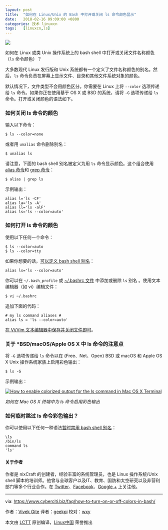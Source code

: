 ```yaml
---
layout: post
title:	"如何在 Linux/Unix 的 Bash 中打开或关闭 ls 命令颜色显示"
date:	2018-02-16 09:09:00 +0800 
categories:	技术 linuxcn 
tags:	[linuxcn,ls]
---
```



![](/Asserts/Images//attachment/album/201802/13/001317dzxfxxe0k6xlfxu6.jpg)


如何在 Linux 或类 Unix 操作系统上的 bash shell 中打开或关闭文件名称颜色（`ls` 命令颜色）？


大多数现代 Linux 发行版和 Unix 系统都有一个定义了文件名称颜色的别名。然后，`ls` 命令负责在屏幕上显示文件、目录和其他文件系统对象的颜色。


默认情况下，文件类型不会用颜色区分。你需要在 Linux 上将 `--color` 选项传递给 `ls` 命令。如果你正在使用基于 OS X 或 BSD 的系统，请将 `-G` 选项传递给 `ls` 命令。打开或关闭颜色的语法如下。


### 如何关闭 ls 命令的颜色


输入以下命令：



```
$ ls --color=none

```

或者用 `unalias` 命令删除别名：



```
$ unalias ls

```

请注意，下面的 bash shell 别名被定义为用 `ls` 命令显示颜色。这个组合使用 [alias 命令](https://www.cyberciti.biz/tips/bash-aliases-mac-centos-linux-unix.html "See Linux/Unix alias command examples for more info")和 [grep 命令](https://www.cyberciti.biz/faq/howto-use-grep-command-in-linux-unix/ "See Linux/Unix grep command examples for more info")：



```
$ alias | grep ls

```

示例输出：



```
alias l='ls -CF'
alias la='ls -A'
alias ll='ls -alF'
alias ls='ls --color=auto'

```

### 如何打开 ls 命令的颜色


使用以下任何一个命令：



```
$ ls --color=auto
$ ls --color=tty

```

如果你想要的话，[可以定义 bash shell 别名](https://www.cyberciti.biz/tips/bash-aliases-mac-centos-linux-unix.html)：



```
alias ls='ls --color=auto'

```

你可以在 `~/.bash_profile` 或 [~/.bashrc 文件](https://bash.cyberciti.biz/guide/%7E/.bashrc) 中添加或删除 `ls` 别名 。使用文本编辑器（如 vi）编辑文件：



```
$ vi ~/.bashrc

```

追加下面的代码：



```
# my ls command aliases #
alias ls = 'ls --color=auto'

```

[在 Vi/Vim 文本编辑器中保存并关闭文件即可](https://www.cyberciti.biz/faq/linux-unix-vim-save-and-quit-command/)。


### 关于 \*BSD/macOS/Apple OS X 中 ls 命令的注意点


将 `-G` 选项传递给 `ls` 命令以在 {Free、Net、Open} BSD 或 macOS 和 Apple OS X Unix 操作系统家族上启用彩色输出：



```
$ ls -G

```

示例输出：


[![How to enable colorized output for the ls command in Mac OS X Terminal](/Asserts/Images//attachment/album/201802/13/001348tpyyp4f8p4qpip4x.jpg)](https://www.cyberciti.biz/faq/apple-mac-osx-terminal-color-ls-output-option/)


*如何在 Mac OS X 终端中为 ls 命令启用彩色输出*


### 如何临时跳过 ls 命令彩色输出？


你可以使用以下任何一种语法[暂时禁用 bash shell 别名](https://www.cyberciti.biz/faq/bash-shell-temporarily-disable-an-alias/)：



```
\ls
/bin/ls
command ls
'ls'

```

#### 关于作者


作者是 nixCraft 的创建者，经验丰富的系统管理员，也是 Linux 操作系统/Unix shell 脚本的培训师。他曾与全球客户以及IT、教育、国防和太空研究以及非营利部门等多个行业合作。在 [Twitter](https://twitter.com/nixcraft)、[Facebook](https://facebook.com/nixcraft)、[Google +](https://plus.google.com/+CybercitiBiz) 上关注他。




---


via: <https://www.cyberciti.biz/faq/how-to-turn-on-or-off-colors-in-bash/>


作者：[Vivek Gite](https://www.cyberciti.biz/) 译者：[geekpi](https://github.com/geekpi) 校对：[wxy](https://github.com/wxy)


本文由 [LCTT](https://github.com/LCTT/TranslateProject) 原创编译，[Linux中国](https://linux.cn/) 荣誉推出
